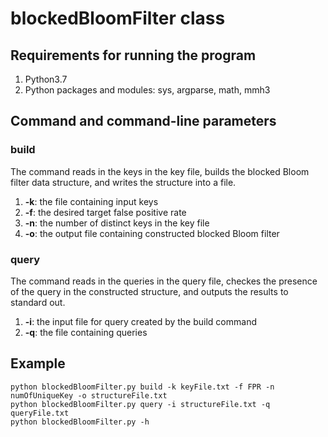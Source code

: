 # blockedBloomFilter class

## Requirements for running the program
1. Python3.7
2. Python packages and modules: sys, argparse, math, mmh3

## Command and command-line parameters
### build 
The command reads in the keys in the key file, 
builds the blocked Bloom filter data structure, 
and writes the structure into a file.
1. **-k**: the file containing input keys
2. **-f**: the desired target false positive rate
3. **-n**: the number of distinct keys in the key file
4. **-o**: the output file containing constructed blocked Bloom filter
### query
The command reads in the queries in the query file,
checkes the presence of the query in the constructed structure,
and outputs the results to standard out.
1. **-i**: the input file for query created by the build command
2. **-q**: the file containing queries

## Example 
```
python blockedBloomFilter.py build -k keyFile.txt -f FPR -n numOfUniqueKey -o structureFile.txt
python blockedBloomFilter.py query -i structureFile.txt -q queryFile.txt
python blockedBloomFilter.py -h
```
